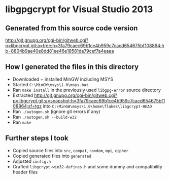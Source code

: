 # libgpgcrypt for Visual Studio 2013

## Generated from this source code version

http://git.gnupg.org/cgi-bin/gitweb.cgi?p=libgcrypt.git;a=tree;h=3fa79caec69b1ce4b959c7cacd654675bf108864;hb=8804b9ae40e8dd81ee46e18581da79cef7a4eaea

## How I generated the files in this directory

* Downloaded + installed MinGW including MSYS
* Started `C:\MinGW\msys\1.0\msys.bat`
* Ran `make install` in the previously used `libgpg-error` source directory
* Extracted http://git.gnupg.org/cgi-bin/gitweb.cgi?p=libgcrypt.git;a=snapshot;h=3fa79caec69b1ce4b959c7cacd654675bf108864;sf=tgz
	into `C:\MinGW\msys\1.0\home\flakes\libgcrypt-HEAD`
* Ran `./autogen.sh` (ignore git errors if any)
* Ran `./autogen.sh --build-w32`
* Ran `make`

## Further steps I took

* Copied source files into `src`, `compat`, `random`, `mpi`, `cipher`
* Copied generated files into `generated`
* Adjusted `config.h`
* Crafted `libgcrypt-win32-defines.h` and some dummy and compatibility header files

